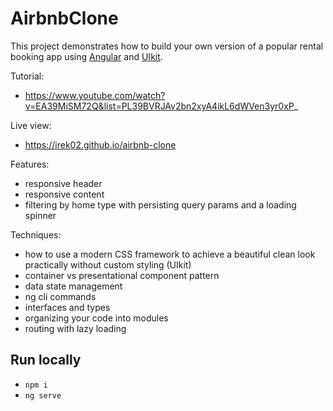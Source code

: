 # AirbnbClone

This project demonstrates how to build your own version of a popular rental booking app using [Angular](https://angular.io) and [UIkit](https://getuikit.com).

Tutorial:

- https://www.youtube.com/watch?v=EA39MiSM72Q&list=PL39BVRJAv2bn2xyA4ikL6dWVen3yr0xP_

Live view:

- https://irek02.github.io/airbnb-clone

Features:

- responsive header
- responsive content
- filtering by home type with persisting query params and a loading spinner

Techniques:

- how to use a modern CSS framework to achieve a beautiful clean look practically without custom styling (UIkit)
- container vs presentational component pattern
- data state management
- ng cli commands
- interfaces and types
- organizing your code into modules
- routing with lazy loading

## Run locally

- `npm i`
- `ng serve`
